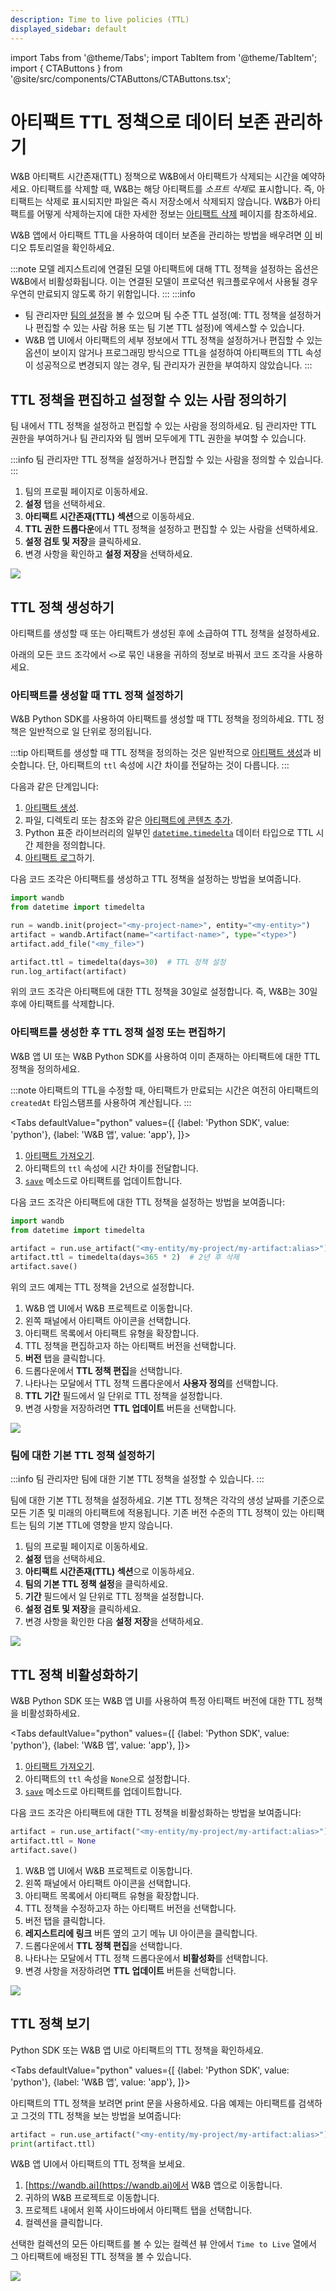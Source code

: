 ```yaml
---
description: Time to live policies (TTL)
displayed_sidebar: default
---
```

import Tabs from '@theme/Tabs';
import TabItem from '@theme/TabItem';
import { CTAButtons } from '@site/src/components/CTAButtons/CTAButtons.tsx';

# 아티팩트 TTL 정책으로 데이터 보존 관리하기

W&B 아티팩트 시간존재(TTL) 정책으로 W&B에서 아티팩트가 삭제되는 시간을 예약하세요. 아티팩트를 삭제할 때, W&B는 해당 아티팩트를 *소프트 삭제*로 표시합니다. 즉, 아티팩트는 삭제로 표시되지만 파일은 즉시 저장소에서 삭제되지 않습니다. W&B가 아티팩트를 어떻게 삭제하는지에 대한 자세한 정보는 [아티팩트 삭제](./delete-artifacts.md) 페이지를 참조하세요.

W&B 앱에서 아티팩트 TTL을 사용하여 데이터 보존을 관리하는 방법을 배우려면 [이](https://www.youtube.com/watch?v=hQ9J6BoVmnc) 비디오 튜토리얼을 확인하세요.

:::note
모델 레지스트리에 연결된 모델 아티팩트에 대해 TTL 정책을 설정하는 옵션은 W&B에서 비활성화됩니다. 이는 연결된 모델이 프로덕션 워크플로우에서 사용될 경우 우연히 만료되지 않도록 하기 위함입니다.
:::
:::info
* 팀 관리자만 [팀의 설정](../app/settings-page/team-settings.md)을 볼 수 있으며 팀 수준 TTL 설정(예: TTL 정책을 설정하거나 편집할 수 있는 사람 허용 또는 팀 기본 TTL 설정)에 엑세스할 수 있습니다.
* W&B 앱 UI에서 아티팩트의 세부 정보에서 TTL 정책을 설정하거나 편집할 수 있는 옵션이 보이지 않거나 프로그래밍 방식으로 TTL을 설정하여 아티팩트의 TTL 속성이 성공적으로 변경되지 않는 경우, 팀 관리자가 권한을 부여하지 않았습니다.
:::

## TTL 정책을 편집하고 설정할 수 있는 사람 정의하기
팀 내에서 TTL 정책을 설정하고 편집할 수 있는 사람을 정의하세요. 팀 관리자만 TTL 권한을 부여하거나 팀 관리자와 팀 멤버 모두에게 TTL 권한을 부여할 수 있습니다.

:::info
팀 관리자만 TTL 정책을 설정하거나 편집할 수 있는 사람을 정의할 수 있습니다.
:::

1. 팀의 프로필 페이지로 이동하세요.
2. **설정** 탭을 선택하세요.
3. **아티팩트 시간존재(TTL) 섹션**으로 이동하세요.
4. **TTL 권한 드롭다운**에서 TTL 정책을 설정하고 편집할 수 있는 사람을 선택하세요.
5. **설정 검토 및 저장**을 클릭하세요.
6. 변경 사항을 확인하고 **설정 저장**을 선택하세요.

![](/images/artifacts/define_who_sets_ttl.gif)

## TTL 정책 생성하기
아티팩트를 생성할 때 또는 아티팩트가 생성된 후에 소급하여 TTL 정책을 설정하세요.

아래의 모든 코드 조각에서 `<>`로 묶인 내용을 귀하의 정보로 바꿔서 코드 조각을 사용하세요.

### 아티팩트를 생성할 때 TTL 정책 설정하기
W&B Python SDK를 사용하여 아티팩트를 생성할 때 TTL 정책을 정의하세요. TTL 정책은 일반적으로 일 단위로 정의됩니다.

:::tip
아티팩트를 생성할 때 TTL 정책을 정의하는 것은 일반적으로 [아티팩트 생성](./construct-an-artifact.md)과 비슷합니다. 단, 아티팩트의 `ttl` 속성에 시간 차이를 전달하는 것이 다릅니다.
:::

다음과 같은 단계입니다:

1. [아티팩트 생성](./construct-an-artifact.md).
2. 파일, 디렉토리 또는 참조와 같은 [아티팩트에 콘텐츠 추가](./construct-an-artifact.md#add-files-to-an-artifact).
3. Python 표준 라이브러리의 일부인 [`datetime.timedelta`](https://docs.python.org/3/library/datetime.html) 데이터 타입으로 TTL 시간 제한을 정의합니다.
4. [아티팩트 로그](./construct-an-artifact.md#3-save-your-artifact-to-the-wb-server)하기.

다음 코드 조각은 아티팩트를 생성하고 TTL 정책을 설정하는 방법을 보여줍니다.

```python
import wandb
from datetime import timedelta

run = wandb.init(project="<my-project-name>", entity="<my-entity>")
artifact = wandb.Artifact(name="<artifact-name>", type="<type>")
artifact.add_file("<my_file>")

artifact.ttl = timedelta(days=30)  # TTL 정책 설정
run.log_artifact(artifact)
```

위의 코드 조각은 아티팩트에 대한 TTL 정책을 30일로 설정합니다. 즉, W&B는 30일 후에 아티팩트를 삭제합니다.

### 아티팩트를 생성한 후 TTL 정책 설정 또는 편집하기
W&B 앱 UI 또는 W&B Python SDK를 사용하여 이미 존재하는 아티팩트에 대한 TTL 정책을 정의하세요.

:::note
아티팩트의 TTL을 수정할 때, 아티팩트가 만료되는 시간은 여전히 아티팩트의 `createdAt` 타임스탬프를 사용하여 계산됩니다.
:::

<Tabs
  defaultValue="python"
  values={[
    {label: 'Python SDK', value: 'python'},
    {label: 'W&B 앱', value: 'app'},
  ]}>
  <TabItem value="python">

1. [아티팩트 가져오기](./download-and-use-an-artifact.md).
2. 아티팩트의 `ttl` 속성에 시간 차이를 전달합니다.
3. [`save`](../../ref/python/run.md#save) 메소드로 아티팩트를 업데이트합니다.


다음 코드 조각은 아티팩트에 대한 TTL 정책을 설정하는 방법을 보여줍니다:
```python
import wandb
from datetime import timedelta

artifact = run.use_artifact("<my-entity/my-project/my-artifact:alias>")
artifact.ttl = timedelta(days=365 * 2)  # 2년 후 삭제
artifact.save()
```

위의 코드 예제는 TTL 정책을 2년으로 설정합니다.

  </TabItem>
  <TabItem value="app">

1. W&B 앱 UI에서 W&B 프로젝트로 이동합니다.
2. 왼쪽 패널에서 아티팩트 아이콘을 선택합니다.
3. 아티팩트 목록에서 아티팩트 유형을 확장합니다.
4. TTL 정책을 편집하고자 하는 아티팩트 버전을 선택합니다.
5. **버전** 탭을 클릭합니다.
6. 드롭다운에서 **TTL 정책 편집**을 선택합니다.
7. 나타나는 모달에서 TTL 정책 드롭다운에서 **사용자 정의**를 선택합니다.
8. **TTL 기간** 필드에서 일 단위로 TTL 정책을 설정합니다.
9. 변경 사항을 저장하려면 **TTL 업데이트** 버튼을 선택합니다.

![](/images/artifacts/edit_ttl_ui.gif)

  </TabItem>
</Tabs>

### 팀에 대한 기본 TTL 정책 설정하기

:::info
팀 관리자만 팀에 대한 기본 TTL 정책을 설정할 수 있습니다.
:::

팀에 대한 기본 TTL 정책을 설정하세요. 기본 TTL 정책은 각각의 생성 날짜를 기준으로 모든 기존 및 미래의 아티팩트에 적용됩니다. 기존 버전 수준의 TTL 정책이 있는 아티팩트는 팀의 기본 TTL에 영향을 받지 않습니다.

1. 팀의 프로필 페이지로 이동하세요.
2. **설정** 탭을 선택하세요.
3. **아티팩트 시간존재(TTL) 섹션**으로 이동하세요.
4. **팀의 기본 TTL 정책 설정**을 클릭하세요.
5. **기간** 필드에서 일 단위로 TTL 정책을 설정합니다.
6. **설정 검토 및 저장**을 클릭하세요.
7. 변경 사항을 확인한 다음 **설정 저장**을 선택하세요.

![](/images/artifacts/set_default_ttl.gif)

## TTL 정책 비활성화하기
W&B Python SDK 또는 W&B 앱 UI를 사용하여 특정 아티팩트 버전에 대한 TTL 정책을 비활성화하세요.


<Tabs
  defaultValue="python"
  values={[
    {label: 'Python SDK', value: 'python'},
    {label: 'W&B 앱', value: 'app'},
  ]}>
  <TabItem value="python">

1. [아티팩트 가져오기](./download-and-use-an-artifact.md).
2. 아티팩트의 `ttl` 속성을 `None`으로 설정합니다.
3. [`save`](../../ref/python/run.md#save) 메소드로 아티팩트를 업데이트합니다.


다음 코드 조각은 아티팩트에 대한 TTL 정책을 비활성화하는 방법을 보여줍니다:
```python
artifact = run.use_artifact("<my-entity/my-project/my-artifact:alias>")
artifact.ttl = None
artifact.save()
```


  </TabItem>
  <TabItem value="app">

1. W&B 앱 UI에서 W&B 프로젝트로 이동합니다.
2. 왼쪽 패널에서 아티팩트 아이콘을 선택합니다.
3. 아티팩트 목록에서 아티팩트 유형을 확장합니다.
4. TTL 정책을 수정하고자 하는 아티팩트 버전을 선택합니다.
5. 버전 탭을 클릭합니다.
6. **레지스트리에 링크** 버튼 옆의 고기 메뉴 UI 아이콘을 클릭합니다.
7. 드롭다운에서 **TTL 정책 편집**을 선택합니다.
8. 나타나는 모달에서 TTL 정책 드롭다운에서 **비활성화**를 선택합니다.
9. 변경 사항을 저장하려면 **TTL 업데이트** 버튼을 선택합니다.

![](/images/artifacts/remove_ttl_polilcy.gif)

  </TabItem>
</Tabs>

## TTL 정책 보기
Python SDK 또는 W&B 앱 UI로 아티팩트의 TTL 정책을 확인하세요.

<Tabs
  defaultValue="python"
  values={[
    {label: 'Python SDK', value: 'python'},
    {label: 'W&B 앱', value: 'app'},
  ]}>
  <TabItem value="python">

아티팩트의 TTL 정책을 보려면 print 문을 사용하세요. 다음 예제는 아티팩트를 검색하고 그것의 TTL 정책을 보는 방법을 보여줍니다:

```python
artifact = run.use_artifact("<my-entity/my-project/my-artifact:alias>")
print(artifact.ttl)
```

  </TabItem>
  <TabItem value="app">


W&B 앱 UI에서 아티팩트의 TTL 정책을 보세요.

1. [https://wandb.ai](https://wandb.ai)에서 W&B 앱으로 이동합니다.
2. 귀하의 W&B 프로젝트로 이동합니다.
3. 프로젝트 내에서 왼쪽 사이드바에서 아티팩트 탭을 선택합니다.
4. 컬렉션을 클릭합니다.

선택한 컬렉션의 모든 아티팩트를 볼 수 있는 컬렉션 뷰 안에서 `Time to Live` 열에서 그 아티팩트에 배정된 TTL 정책을 볼 수 있습니다.

![](/images/artifacts/ttl_collection_panel_ui.png)

  </TabItem>
</Tabs>